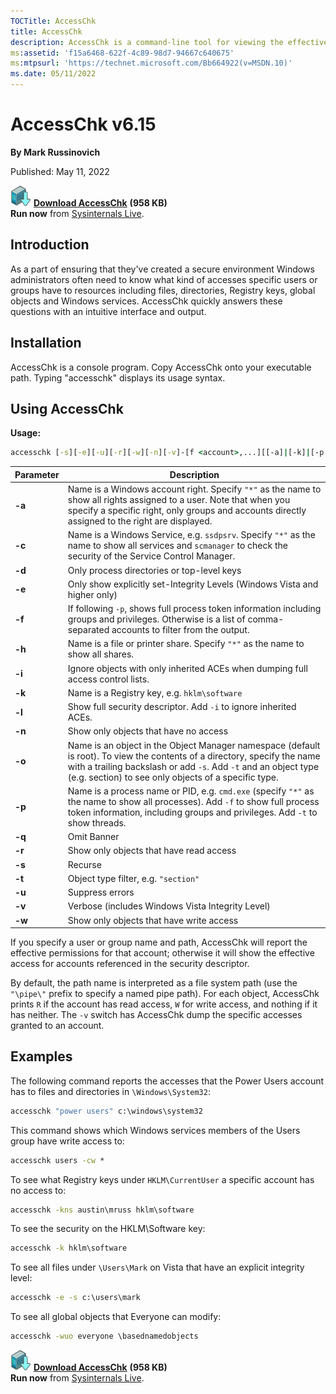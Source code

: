 ```yaml
---
TOCTitle: AccessChk 
title: AccessChk
description: AccessChk is a command-line tool for viewing the effective permissions on files, registry keys, services, processes, kernel objects, and more.
ms:assetid: 'f15a6468-622f-4c89-98d7-94667c640675' 
ms:mtpsurl: 'https://technet.microsoft.com/Bb664922(v=MSDN.10)' 
ms.date: 05/11/2022
---
```


# AccessChk v6.15

**By Mark Russinovich**

Published: May 11, 2022

[![Download](media/shared/download_sm.png)](https://download.sysinternals.com/files/AccessChk.zip)  [**Download AccessChk**](https://download.sysinternals.com/files/AccessChk.zip) **(958 KB)**  
**Run now** from [Sysinternals Live](https://live.sysinternals.com/accesschk.exe).

## Introduction

As a part of ensuring that they've created a secure environment Windows
administrators often need to know what kind of accesses specific users
or groups have to resources including files, directories, Registry keys,
global objects and Windows services. AccessChk quickly answers these
questions with an intuitive interface and output.

## Installation

AccessChk is a console program. Copy AccessChk onto your executable
path. Typing "accesschk" displays its usage syntax.

## Using AccessChk

**Usage:**

```cmd
accesschk [-s][-e][-u][-r][-w][-n][-v]-[f <account>,...][[-a]|[-k]|[-p [-f] [-t]]|[-h][-o [-t <object type>]][-c]|[-d]] [[-l [-i]]|[username]] <file, directory, registry key, process, service, object>
```

|Parameter  |Description  |
|---------|---------|
|  **-a** |  Name is a Windows account right. Specify `"*"` as the name to show all rights assigned to a user. Note that when you specify a specific right, only groups and accounts directly assigned to the right are displayed.|
|  **-c** |  Name is a Windows Service, e.g. `ssdpsrv`. Specify `"*"` as the name to show all services and `scmanager` to check the security of the Service Control Manager.|
|  **-d** |  Only process directories or top-level keys|
|  **-e** |  Only show explicitly set-Integrity Levels (Windows Vista and higher only)|
|  **-f** |  If following `-p`, shows full process token information including groups and privileges. Otherwise is a list of comma-separated accounts to filter from the output.|
|  **-h** |  Name is a file or printer share. Specify `"*"` as the name to show all shares.|
|  **-i** |  Ignore objects with only inherited ACEs when dumping full access control lists.|
|  **-k** |  Name is a Registry key, e.g. `hklm\software`|
|  **-l** |  Show full security descriptor. Add `-i` to ignore inherited ACEs.|
|  **-n** |  Show only objects that have no access|
|  **-o** |  Name is an object in the Object Manager namespace (default is root). To view the contents of a directory, specify the name with a trailing backslash or add `-s`. Add `-t` and an object type (e.g. section) to see only objects of a specific type.|
|  **-p** |  Name is a process name or PID, e.g. `cmd.exe` (specify `"*"` as the name to show all processes). Add `-f` to show full process token information, including groups and privileges. Add `-t` to show threads.|
|  **-q** |  Omit Banner|
|  **-r** |  Show only objects that have read access|
|  **-s** |  Recurse|
|  **-t** |  Object type filter, e.g. `"section"`|
|  **-u** |  Suppress errors|
|  **-v** |  Verbose (includes Windows Vista Integrity Level)|
|  **-w** |  Show only objects that have write access|

If you specify a user or group name and path, AccessChk will report the
effective permissions for that account; otherwise it will show the
effective access for accounts referenced in the security descriptor.

By default, the path name is interpreted as a file system path (use the
`"\pipe\"` prefix to specify a named pipe path). For each object,
AccessChk prints `R` if the account has read access, `W` for write access,
and nothing if it has neither. The `-v` switch has AccessChk dump the
specific accesses granted to an account.

## Examples

The following command reports the accesses that the Power Users account
has to files and directories in `\Windows\System32`:

```cmd
accesschk "power users" c:\windows\system32
```

This command shows which Windows services members of the Users group
have write access to:

```cmd
accesschk users -cw *
```

To see what Registry keys under `HKLM\CurrentUser` a specific account has
no access to:

```cmd
accesschk -kns austin\mruss hklm\software
```

To see the security on the HKLM\\Software key:

```cmd
accesschk -k hklm\software
```

To see all files under `\Users\Mark` on Vista that have an explicit
integrity level:

```cmd
accesschk -e -s c:\users\mark
```

To see all global objects that Everyone can modify:

```cmd
accesschk -wuo everyone \basednamedobjects
```

[![Download](media/shared/download_sm.png)](https://download.sysinternals.com/files/AccessChk.zip)  [**Download AccessChk**](https://download.sysinternals.com/files/AccessChk.zip) **(958 KB)**  
**Run now** from [Sysinternals Live](https://live.sysinternals.com/accesschk.exe).
